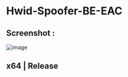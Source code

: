 # Hwid-Spoofer-BE-EAC

## Screenshot :
![image](https://user-images.githubusercontent.com/99735855/163100613-8d5bf0a7-282c-4ff4-a112-90d54e0a846e.png)


## x64 | Release 
